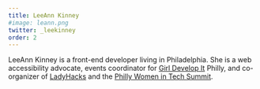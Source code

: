 ```yaml
---
title: LeeAnn Kinney
#image: leann.png
twitter: _leekinney
order: 2
---
```


LeeAnn Kinney is a front-end developer living in Philadelphia. She is a web accessibility advocate, events coordinator for [Girl Develop It](http://www.meetup.com/Girl-Develop-It-Philadelphia/) Philly, and co-organizer of [LadyHacks](http://ladyhacks.org/) and the [Philly Women in Tech Summit](http://phillywomenintech.com/).